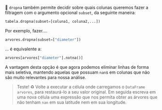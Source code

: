 :dart: `dropna` também  permite decidir sobre quais colunas queremos fazer a filtragem com o argumento opcional `subset`, da seguinte maneira:

```python
tabela.dropna(subset=[coluna1, coluna2,...])
```

Por exemplo, fazer....

```python
arvores.dropna(subset=["diameter"])
```

... é equivalente a:

```python
arvores[arvores["diameter"].notna()]
```

A vantagem desta opção é que agora podemos eliminar linhas de forma mais seletiva, mantendo aquelas que possuam `nan`s em colunas que não são muito relevantes para nossa análise.

> Teste! ♻️ Volte a executar a célula onde carregamos o `DataFrame` `arvores`, para restaurá-lo a seu valor original. Em seguida escreva em uma nova célula uma expressão que nos permita obter as  árvores que não tenham `nan` em sua latitude nem em sua longitude.

